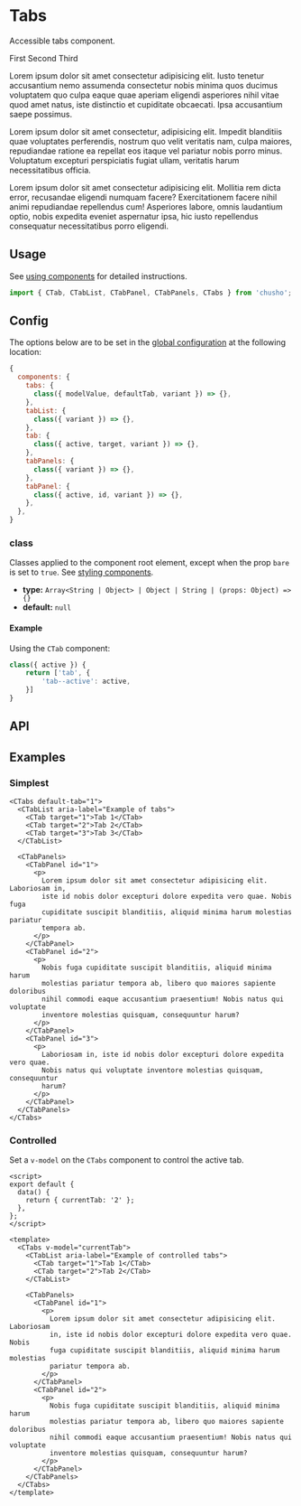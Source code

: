 # Tabs

Accessible tabs component.

<showcase-root>
   <CTabs default-tab="1">
      <CTabList>
        <CTab target="1">First</CTab>
        <CTab target="2">Second</CTab>
        <CTab target="3">Third</CTab>
      </CTabList>
      <CTabPanels>
        <CTabPanel id="1">
            <p>
                Lorem ipsum dolor sit amet consectetur adipisicing elit. Iusto
                tenetur accusantium nemo assumenda consectetur nobis minima quos
                ducimus voluptatem quo culpa eaque quae aperiam eligendi asperiores
                nihil vitae quod amet natus, iste distinctio et cupiditate obcaecati.
                Ipsa accusantium saepe possimus.
            </p>
        </CTabPanel>
        <CTabPanel id="2">
            <p>
                Lorem ipsum dolor sit amet consectetur, adipisicing elit. Impedit
                blanditiis quae voluptates perferendis, nostrum quo velit veritatis
                nam, culpa maiores, repudiandae ratione ea repellat eos itaque vel
                pariatur nobis porro minus. Voluptatum excepturi perspiciatis fugiat
                ullam, veritatis harum necessitatibus officia.
            </p>
        </CTabPanel>
        <CTabPanel id="3">
            <p>
                Lorem ipsum dolor sit amet consectetur adipisicing elit. Mollitia rem
                dicta error, recusandae eligendi numquam facere? Exercitationem facere
                nihil animi repudiandae repellendus cum! Asperiores labore, omnis
                laudantium optio, nobis expedita eveniet aspernatur ipsa, hic iusto
                repellendus consequatur necessitatibus porro eligendi.
            </p>
        </CTabPanel>
      </CTabPanels>
    </CTabs>
</showcase-root>

## Usage

See [using components](/guide/using-components) for detailed instructions.

```js
import { CTab, CTabList, CTabPanel, CTabPanels, CTabs } from 'chusho';
```

## Config

The options below are to be set in the [global configuration](/guide/config.html) at the following location:

```js
{
  components: {
    tabs: {
      class({ modelValue, defaultTab, variant }) => {},
    },
    tabList: {
      class({ variant }) => {},
    },
    tab: {
      class({ active, target, variant }) => {},
    },
    tabPanels: {
      class({ variant }) => {},
    },
    tabPanel: {
      class({ active, id, variant }) => {},
    },
  },
}
```

### class

Classes applied to the component root element, except when the prop `bare` is set to `true`. See [styling components](/guide/styling-components).

- **type:** `Array<String | Object> | Object | String | (props: Object) => {}`
- **default:** `null`

#### Example

Using the `CTab` component:

```js
class({ active }) {
    return ['tab', {
        'tab--active': active,
    }]
}
```

## API

<Docgen :components="['CTabs', 'CTabList', 'CTab', 'CTabPanels', 'CTabPanel']" />

## Examples

### Simplest

```vue-html
<CTabs default-tab="1">
  <CTabList aria-label="Example of tabs">
    <CTab target="1">Tab 1</CTab>
    <CTab target="2">Tab 2</CTab>
    <CTab target="3">Tab 3</CTab>
  </CTabList>

  <CTabPanels>
    <CTabPanel id="1">
      <p>
        Lorem ipsum dolor sit amet consectetur adipisicing elit. Laboriosam in,
        iste id nobis dolor excepturi dolore expedita vero quae. Nobis fuga
        cupiditate suscipit blanditiis, aliquid minima harum molestias pariatur
        tempora ab.
      </p>
    </CTabPanel>
    <CTabPanel id="2">
      <p>
        Nobis fuga cupiditate suscipit blanditiis, aliquid minima harum
        molestias pariatur tempora ab, libero quo maiores sapiente doloribus
        nihil commodi eaque accusantium praesentium! Nobis natus qui voluptate
        inventore molestias quisquam, consequuntur harum?
      </p>
    </CTabPanel>
    <CTabPanel id="3">
      <p>
        Laboriosam in, iste id nobis dolor excepturi dolore expedita vero quae.
        Nobis natus qui voluptate inventore molestias quisquam, consequuntur
        harum?
      </p>
    </CTabPanel>
  </CTabPanels>
</CTabs>
```

### Controlled

Set a `v-model` on the `CTabs` component to control the active tab.

```vue
<script>
export default {
  data() {
    return { currentTab: '2' };
  },
};
</script>

<template>
  <CTabs v-model="currentTab">
    <CTabList aria-label="Example of controlled tabs">
      <CTab target="1">Tab 1</CTab>
      <CTab target="2">Tab 2</CTab>
    </CTabList>

    <CTabPanels>
      <CTabPanel id="1">
        <p>
          Lorem ipsum dolor sit amet consectetur adipisicing elit. Laboriosam
          in, iste id nobis dolor excepturi dolore expedita vero quae. Nobis
          fuga cupiditate suscipit blanditiis, aliquid minima harum molestias
          pariatur tempora ab.
        </p>
      </CTabPanel>
      <CTabPanel id="2">
        <p>
          Nobis fuga cupiditate suscipit blanditiis, aliquid minima harum
          molestias pariatur tempora ab, libero quo maiores sapiente doloribus
          nihil commodi eaque accusantium praesentium! Nobis natus qui voluptate
          inventore molestias quisquam, consequuntur harum?
        </p>
      </CTabPanel>
    </CTabPanels>
  </CTabs>
</template>
```

